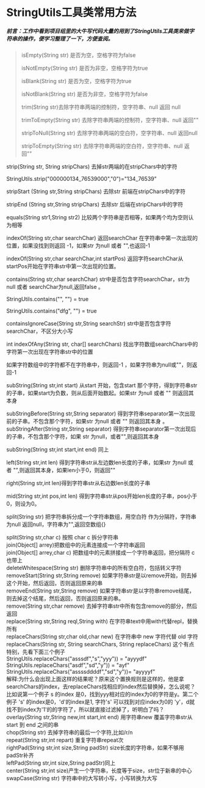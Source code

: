    # StringUtils工具类常用方法
 #####  前言：工作中看到项目组里的大牛写代码大量的用到了StringUtils工具类来做字符串的操作，便学习整理了一下，方便查阅。

  >isEmpty(String str) 是否为空，空格字符为false  
  >
  >isNotEmpty(String str) 是否为非空，空格字符为true  
  >
  >isBlank(String str) 是否为空，空格字符为true  
  >
  >isNotBlank(String str) 是否为非空，空格字符为false  
  >
  >trim(String str)去除字符串两端的控制符，空字符串、null 返回 null  
  >
  >trimToEmpty(String str) 去除字符串两端的控制符，空字符串、null 返回""  
  >
  >stripToNull(String str) 去除字符串两端的空白符，空字符串、null 返回null  
  >
  >stripToEmpty(String str) 去除字符串两端的空白符，空字符串、null 返回""  
  >
strip(String str, String stripChars) 去掉str两端的在stripChars中的字符  

StringUtils.strip("000000134_76539000","0")="134_76539"  

stripStart (String str,String stripChars) 去除str 前端在stripChars中的字符  

stripEnd (String str,String stripChars) 去除str 后端在stripChars中的字符  

equals(String str1,String str2)   比较两个字符串是否相等，如果两个均为空则认为相等  

indexOf(String str,char searchChar) 返回searchChar   在字符串中第一次出现的位置，如果没找到则返回 -1，如果str 为null 或者   "",也返回-1  

indexOf(String str,char searchChar,int startPos)   返回字符searchChar从startPos开始在字符串str中第一次出现的位置。  

contains(String str,char searchChar)   str中是否包含字符searchChar，str为null 或者 searchChar为null,返回false 。

StringUtils.contains("", "")  = true   

StringUtils.contains("dfg", "")  = true  

containsIgnoreCase(String str,String searchStr)   str中是否包含字符searchChar，不区分大小写

 int indexOfAny(String str, char[] searchChars)   找出字符数组searchChars中的字符第一次出现在字符串str中的位置
 
 如果字符数组中的字符都不在字符串中，则返回-1 ，如果字符串为null或""，则返回-1   
 
subString(String str,int start) 从start 开始，包含start 那个字符，得到字符串str 的子串，如果start为负数，则从后面开始数起。如果str 为null 或者 "" 则返回其本身  

subStringBefore(String str,String separator) 得到字符串separator第一次出现前的子串。不包含那个字符，如果str 为null 或者 "" 则返回其本身
。  
subStringAfter(String str,String separator) 得到字符串separator第一次出现后的子串，不包含那个字符，如果 str 为null，或者"",则返回其本身  

subString(String str,int start,int end) 同上  

left(String str,int len) 得到字符串str从左边数len长度的子串，如果str 为null 或者 "",则返回其本身，如果len小于0，则返回""  

right(String str,int len)得到字符串str从右边数len长度的子串  

mid(String str,int pos,int len) 得到字符串str从pos开始len长度的子串，pos小于0，则设为0。  

split(String str) 把字符串拆分成一个字符串数组，用空白符 作为分隔符，字符串为null 返回null，字符串为"",返回空数组{}  

split(String str,char c) 按照 char c 拆分字符串  
join(Object[] arrey)把数组中的元素连接成一个字符串返回   
join(Object[] arrey,char c) 把数组中的元素拼接成一个字符串返回，把分隔符 c 也带上  
deleteWhitespace(String str) 删除字符串中的所有空白符，包括转义字符  
removeStart(String str,String remove) 如果字符串str是以remove开始，则去掉这个开始，然后返回，否则返回原来的串  
removeEnd(String str,String remove) 如果字符串str是以字符串remove结尾，则去掉这个结尾，然后返回，否则返回原来的串。  
remove(String str,char remove) 去掉字符串str中所有包含remove的部分，然后返回  
replace(String str,String reql,String with) 在字符串text中用with代替repl，替换所有  
replaceChars(String str,char old,char new) 在字符串中 new 字符代替 old 字符  
replaceChars(String str, String searchChars, String replaceChars) 这个有点特别，先看下面三个例子  
StringUtils.replaceChars("asssdf","s","yyy"))    =    "ayyydf"   
StringUtils.replaceChars("asdf","sd","y"))        = "ayf"   
StringUtils.replaceChars("assssddddf","sd","y"))= "ayyyyf"  
解释:为什么会出现上面这样的结果呢？原来这个置换规则是这样的，他是拿searchChars的index，去replaceChars找相应的index然后替换掉，怎么说呢？比如说第一个例子 s 的index 是0，找到yyy相对应的index为0的字符是y。第二个例子 's' 的index是0，'d'的index是1, 字符's' 可以找到对应index为0的 'y'，d就找不到index为'1'的的字符了，所以就直接过滤掉了，听明白了吗？  
overlay(String str,String new,int start,int end) 用字符串new 覆盖字符串str从start 到 end 之间的串  
chop(String str) 去掉字符串的最后一个字符,比如/r/n  
repeat(String str,int repart) 重复字符串repeat次  
rightPad(String str,int size,String padStr) size长度的字符串，如果不够用padStr补齐  
leftPad(String str,int size,String padStr)同上  
center(String str,int size)产生一个字符串，长度等于size，str位于新串的中心  
swapCase(String str) 字符串中的大写转小写，小写转换为大写  